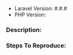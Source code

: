 <!--
Please make sure to read the Contributing Guidelines:
https://github.com/WebDeveloperItaliani/paste/blob/master/CONTRIBUTING

Please make sure to read also the Code of Conduct:
https://github.com/WebDeveloperItaliani/paste/blob/dev/.github/CODE_OF_CONDUCT.md
-->

- Laravel Version: #.#.#
- PHP Version:

### Description:


### Steps To Reproduce:
